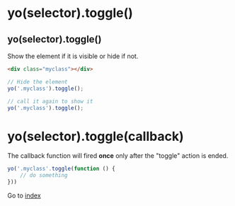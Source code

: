 # yo(selector).toggle()

## yo(selector).toggle()

Show the element if it is visible or hide if not. 

```html
<div class="myclass"></div>
```

```javascript
// Hide the element
yo('.myclass').toggle();

// call it again to show it
yo('.myclass').toggle();
```

# yo(selector).toggle(callback)

The callback function will fired **once** only after the "toggle" action is ended.

```javascript
yo('.myclass'.toggle(function () {
    // do something
}))
```

Go to [index](index.md)